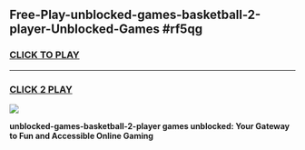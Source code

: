 
## Free-Play-unblocked-games-basketball-2-player-Unblocked-Games #rf5qg
<h3>
<a href="https://news.freeplayer.one?title=unblocked-games-basketball-2-player&ref=8M">CLICK TO PLAY</a></h3>
<hr>

<h3>
<a href="https://news.freeplayer.one?title=unblocked-games-basketball-2-player&ref=8M">CLICK 2 PLAY</a>
  
</h3>

<a href="https://news.freeplayer.one?title=unblocked-games-basketball-2-player&ref=8M"><img src="https://clearcache.store/games.png"></a>


**unblocked-games-basketball-2-player games unblocked: Your Gateway to Fun and Accessible Online Gaming**
